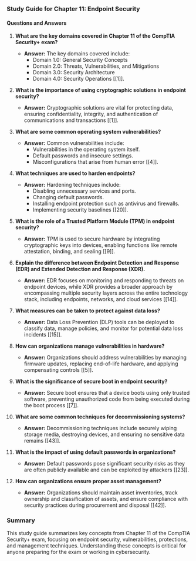 ### Study Guide for Chapter 11: Endpoint Security

#### Questions and Answers

1. **What are the key domains covered in Chapter 11 of the CompTIA Security+ exam?**
   - **Answer:** The key domains covered include:
     - Domain 1.0: General Security Concepts
     - Domain 2.0: Threats, Vulnerabilities, and Mitigations
     - Domain 3.0: Security Architecture
     - Domain 4.0: Security Operations [[1]].

2. **What is the importance of using cryptographic solutions in endpoint security?**
   - **Answer:** Cryptographic solutions are vital for protecting data, ensuring confidentiality, integrity, and authentication of communications and transactions [[1]].

3. **What are some common operating system vulnerabilities?**
   - **Answer:** Common vulnerabilities include:
     - Vulnerabilities in the operating system itself.
     - Default passwords and insecure settings.
     - Misconfigurations that arise from human error [[4]].

4. **What techniques are used to harden endpoints?**
   - **Answer:** Hardening techniques include:
     - Disabling unnecessary services and ports.
     - Changing default passwords.
     - Installing endpoint protection such as antivirus and firewalls.
     - Implementing security baselines [[20]].

5. **What is the role of a Trusted Platform Module (TPM) in endpoint security?**
   - **Answer:** TPM is used to secure hardware by integrating cryptographic keys into devices, enabling functions like remote attestation, binding, and sealing [[9]].

6. **Explain the difference between Endpoint Detection and Response (EDR) and Extended Detection and Response (XDR).**
   - **Answer:** EDR focuses on monitoring and responding to threats on endpoint devices, while XDR provides a broader approach by encompassing multiple security layers across the entire technology stack, including endpoints, networks, and cloud services [[14]].

7. **What measures can be taken to protect against data loss?**
   - **Answer:** Data Loss Prevention (DLP) tools can be deployed to classify data, manage policies, and monitor for potential data loss incidents [[15]].

8. **How can organizations manage vulnerabilities in hardware?**
   - **Answer:** Organizations should address vulnerabilities by managing firmware updates, replacing end-of-life hardware, and applying compensating controls [[5]].

9. **What is the significance of secure boot in endpoint security?**
   - **Answer:** Secure boot ensures that a device boots using only trusted software, preventing unauthorized code from being executed during the boot process [[7]].

10. **What are some common techniques for decommissioning systems?**
    - **Answer:** Decommissioning techniques include securely wiping storage media, destroying devices, and ensuring no sensitive data remains [[43]].

11. **What is the impact of using default passwords in organizations?**
    - **Answer:** Default passwords pose significant security risks as they are often publicly available and can be exploited by attackers [[23]].

12. **How can organizations ensure proper asset management?**
    - **Answer:** Organizations should maintain asset inventories, track ownership and classification of assets, and ensure compliance with security practices during procurement and disposal [[42]].

### Summary
This study guide summarizes key concepts from Chapter 11 of the CompTIA Security+ exam, focusing on endpoint security, vulnerabilities, protections, and management techniques. Understanding these concepts is critical for anyone preparing for the exam or working in cybersecurity.
